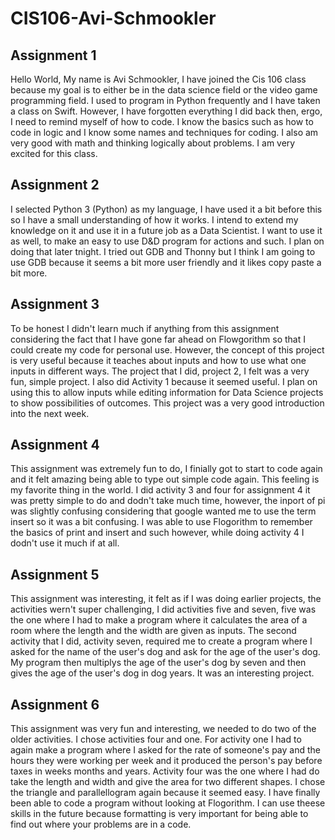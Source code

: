 # CIS106-Avi-Schmookler

## Assignment 1

Hello World, My name is Avi Schmookler, I have joined the Cis 106 class because my goal is to either be in the data science field or the video game programming field. I used to program in Python frequently and I have taken a class on Swift. However, I have forgotten everything I did back then, ergo, I need to remind myself of how to code. I know the basics such as how to code in logic and I know some names and techniques for coding. I also am very good with math and thinking logically about problems. I am very excited for this class.

## Assignment 2

I selected Python 3 (Python) as my language, I have used it a bit before this so I have a small understanding of how it works. I intend to extend my knowledge on it and use it in a future job as a Data Scientist. I want to use it as well, to make an easy to use D&D program for actions and such. I plan on doing that later tnight. I tried out GDB and Thonny but I think I am going to use GDB because it seems a bit more user friendly and it likes copy paste a bit more.

## Assignment 3

To be honest I didn't learn much if anything from this assignment considering the fact that I have gone far ahead on Flowgorithm so that I could create my code for personal use. However, the concept of this project is very useful because it teaches about inputs and how to use what one inputs in different ways. The project that I did, project 2, I felt was a very fun, simple project. I also did Activity 1 because it seemed useful. I plan on using this to allow inputs while editing information for Data Science projects to show possibilities of outcomes. This project was a very good introduction into the next week.

## Assignment 4

This assignment was extremely fun to do, I finially got to start to code again and it felt amazing being able to type out simple code again. This feeling is my favorite thing in the world. I did activity 3 and four for assignment 4 it was pretty simple to do and dodn't take much time, however, the inport of pi was slightly confusing considering that google wanted me to use the term insert so it was a bit confusing. I was able to use Flogorithm to remember the basics of print and insert and such however, while doing activity 4 I dodn't use it much if at all.

## Assignment 5

This assignment was interesting, it felt as if I was doing earlier projects, the activities wern't super challenging, I did activities five and seven, five was the one where I had to make a program where it calculates the area of a room where the length and the width are given as inputs. The second activity that I did, activity seven, required me to create a program where I asked for the name of the user's dog and ask for the age of the user's dog. My program then multiplys the age of the user's dog by seven and then gives the age of the user's dog in dog years. It was an interesting project.

## Assignment 6

This assignment was very fun and interesting, we needed to do two of the older activities. I chose activities four and one. For activity one I had to again make a program where I asked for the rate of someone's pay and the hours they were working per week and it produced the person's pay before taxes in weeks months and years. Activity four was the one where I had do take the length and width and give the area for two different shapes. I chose the triangle and parallellogram again because it seemed easy. I have finally been able to code a program without looking at Flogorithm. I can use theese skills in the future because formatting is very important for being able to find out where your problems are in a code.
